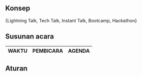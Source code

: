 ## Konsep
 {Lightning Talk, Tech Talk, Instant Talk, Bootcamp, Hackathon}
 ## Susunan acara
 | WAKTU | PEMBICARA | AGENDA |
 |---------------|----------------------------|----------------------------------------------------|
 
 ## Aturan

